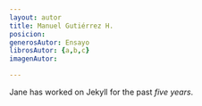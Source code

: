 ```yaml
---
layout: autor
title: Manuel Gutiérrez H.
posicion: 
generosAutor: Ensayo
librosAutor: {a,b,c}
imagenAutor:

---
```

Jane has worked on Jekyll for the past *five years*.